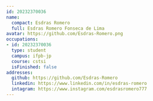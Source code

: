 ```yaml
---
id: 20232370036
name:
  compact: Esdras Romero
  full: Esdras Romero Fonseca de Lima
avatar: https://github.com/Esdras-Romero.png
occupations:
- id: 20232370036
  type: student
  campus: ifpb-jp
  course: cstsi
  isFinished: false
addresses:
  github: https://github.com/Esdras-Romero
  linkedin: https://www.linkedin.com/in/esdras-romero
  intagram: https://www.instagram.com/esdrasromero777
---
```


